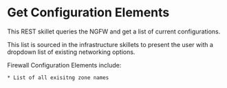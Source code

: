 # Get Configuration Elements

This REST skillet queries the NGFW and get a list of current configurations.

This list is sourced in the infrastructure skillets to present the user with a dropdown
list of existing networking options.


Firewall Configuration Elements include:

    * List of all exisitng zone names